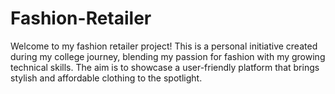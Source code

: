 # Fashion-Retailer
Welcome to my fashion retailer project! This is a personal initiative created during my college journey, blending my passion for fashion with my growing technical skills. The aim is to showcase a user-friendly platform that brings stylish and affordable clothing to the spotlight.
